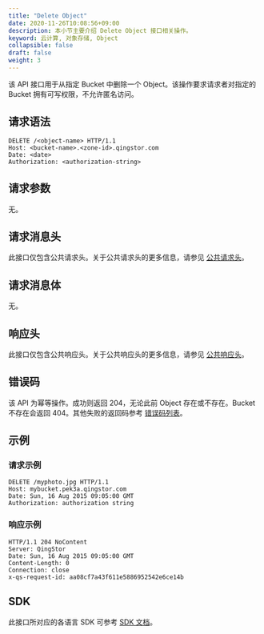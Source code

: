 ```yaml
---
title: "Delete Object"
date: 2020-11-26T10:08:56+09:00
description: 本小节主要介绍 Delete Object 接口相关操作。
keyword: 云计算, 对象存储, Object
collapsible: false
draft: false
weight: 3
---
```


该 API 接口用于从指定 Bucket 中删除一个 Object。该操作要求请求者对指定的 Bucket 拥有可写权限，不允许匿名访问。

## 请求语法

```http
DELETE /<object-name> HTTP/1.1
Host: <bucket-name>.<zone-id>.qingstor.com
Date: <date>
Authorization: <authorization-string>
```

## 请求参数

无。

## 请求消息头

此接口仅包含公共请求头。关于公共请求头的更多信息，请参见 [公共请求头](/storage/object-storage/api/common_header/#请求头字段-request-header)。

## 请求消息体

无。

## 响应头

此接口仅包含公共响应头。关于公共响应头的更多信息，请参见 [公共响应头](/storage/object-storage/api/common_header/#响应头字段-response-header)。

## 错误码

该 API 为幂等操作。成功则返回 204，无论此前 Object 存在或不存在。Bucket 不存在会返回 404。其他失败的返回码参考 [错误码列表](/storage/object-storage/api/error_code/#错误码列表)。

## 示例

### 请求示例

```http
DELETE /myphoto.jpg HTTP/1.1
Host: mybucket.pek3a.qingstor.com
Date: Sun, 16 Aug 2015 09:05:00 GMT
Authorization: authorization string
```

### 响应示例

```http
HTTP/1.1 204 NoContent
Server: QingStor
Date: Sun, 16 Aug 2015 09:05:00 GMT
Content-Length: 0
Connection: close
x-qs-request-id: aa08cf7a43f611e5886952542e6ce14b
```

## SDK

此接口所对应的各语言 SDK 可参考 [SDK 文档](/storage/object-storage/sdk/)。


